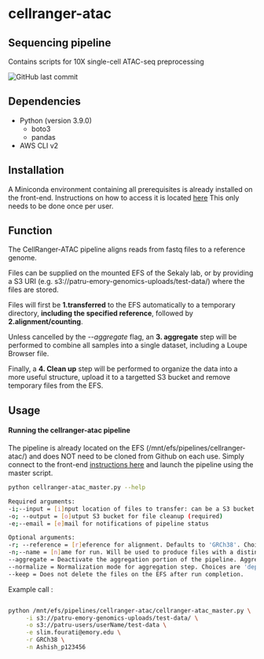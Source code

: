 # cellranger-atac
## Sequencing pipeline
Contains scripts for 10X single-cell ATAC-seq preprocessing

<!-- badges: start -->
![GitHub last commit](https://img.shields.io/github/last-commit/sekalylab/cellranger-atac/main)
<!-- badges: end -->

## Dependencies
- Python (version 3.9.0)
    - boto3
    - pandas
- AWS CLI v2

## Installation
A Miniconda environment containing all prerequisites is already installed on the front-end. Instructions on how to access it is located [here](https://github.com/sekalylab/cellranger-atac/conda-env-setup.md)
This only needs to be done once per user.

## Function

The CellRanger-ATAC pipeline aligns reads from fastq files to a reference genome. 

Files can be supplied on the mounted EFS of the Sekaly lab, or by providing a S3 URI (e.g. s3://patru-emory-genomics-uploads/test-data/) where the files are stored. 


Files will first be **1.transferred** to the EFS automatically to a temporary directory, **including the specified reference**, followed by **2.alignment/counting**.

Unless cancelled by the *--aggregate* flag, an **3. aggregate** step will be performed to combine all samples into a single dataset, including a Loupe Browser file. 

Finally, a **4. Clean up** step will be performed to organize the data into a more useful structure, upload it to a targetted S3 bucket and remove temporary files from the EFS.    


## Usage
#### Running the cellranger-atac pipeline
The pipeline is already located on the EFS (/mnt/efs/pipelines/cellranger-atac/) and does NOT need to be cloned from Github on each use.
Simply connect to the front-end [instructions here](https://github.com/sekalylab/cellranger-atac/running-on-aws.md) and launch the pipeline using the master script. 


```bash
python cellranger-atac_master.py --help  

Required arguments:  
-i;--input = [i]nput location of files to transfer: can be a S3 bucket or a local absolute path on the EFS (required))  
-o; --output = [o]utput S3 bucket for file cleanup (required)  
-e;--email = [e]mail for notifications of pipeline status

Optional arguments:
-r; --reference = [r]eference for alignment. Defaults to 'GRCh38'. Choices are 'GRCh38' and 'mm10'
-n;--name = [n]ame for run. Will be used to produce files with a distinctive name. Otherwise a generic name will be made
--aggregate = Deactivate the aggregation portion of the pipeline. Aggregation is performed by default.
--normalize = Normalization mode for aggregation step. Choices are 'depth' and 'none'; default is 'depth'. 
--keep = Does not delete the files on the EFS after run completion. 

```


Example call :

```bash 

python /mnt/efs/pipelines/cellranger-atac/cellranger-atac_master.py \
	 -i s3://patru-emory-genomics-uploads/test-data/ \
	 -o s3://patru-users/userName/test-data \
	 -e slim.fourati@emory.edu \
	 -r GRCh38 \
	 -n Ashish_p123456

```
